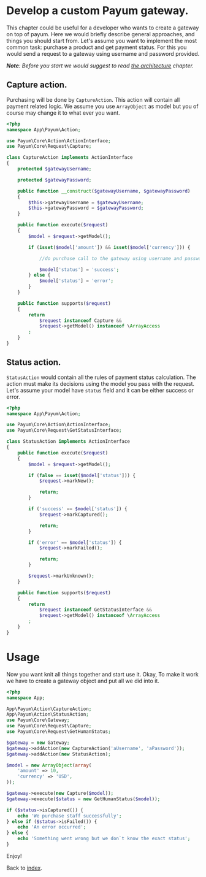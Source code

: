 # Develop a custom Payum gateway.

This chapter could be useful for a developer who wants to create a gateway on top of payum.
Here we would briefly describe general approaches, and things you should start from.
Let's assume you want to implement the most common task: purchase a product and get payment status.
For this you would send a request to a gateway using username and password provided.

_**Note**: Before you start we would suggest to read [the architecture](the-architecture.md) chapter._

## Capture action.

Purchasing will be done by `CaptureAction`. This action will contain all payment related logic.
We assume you use `ArrayObject` as model but you of course may change it to what ever you want.

```php
<?php
namespace App\Payum\Action;

use Payum\Core\Action\ActionInterface;
use Payum\Core\Request\Capture;

class CaptureAction implements ActionInterface
{
    protected $gatewayUsername;

    protected $gatewayPassword;

    public function __construct($gatewayUsername, $gatewayPassword)
    {
        $this->gatewayUsername = $gatewayUsername;
        $this->gatewayPassword = $gatewayPassword;
    }

    public function execute($request)
    {
        $model = $request->getModel();

        if (isset($model['amount']) && isset($model['currency'])) {

            //do purchase call to the gateway using username and password.

            $model['status'] = 'success';
        } else {
            $model['status'] = 'error';
        }
    }

    public function supports($request)
    {
        return
            $request instanceof Capture &&
            $request->getModel() instanceof \ArrayAccess
        ;
    }
}
```

## Status action.

`StatusAction` would contain all the rules of payment status calculation.
The action must make its decisions using the model you pass with the request.
Let's assume your model have `status` field and it can be either success or error.

```php
<?php
namespace App\Payum\Action;

use Payum\Core\Action\ActionInterface;
use Payum\Core\Request\GetStatusInterface;

class StatusAction implements ActionInterface
{
    public function execute($request)
    {
        $model = $request->getModel();

        if (false == isset($model['status'])) {
            $request->markNew();

            return;
        }

        if ('success' == $model['status']) {
            $request->markCaptured();

            return;
        }

        if ('error' == $model['status']) {
            $request->markFailed();

            return;
        }

        $request->markUnknown();
    }

    public function supports($request)
    {
        return
            $request instanceof GetStatusInterface &&
            $request->getModel() instanceof \ArrayAccess
        ;
    }
}
```

# Usage

Now you want knit all things together and start use it. Okay,
To make it work we have to create a gateway object and put all we did into it.

```php
<?php
namespace App;

App\Payum\Action\CaptureAction;
App\Payum\Action\StatusAction;
use Payum\Core\Gateway;
use Payum\Core\Request\Capture;
use Payum\Core\Request\GetHumanStatus;

$gateway = new Gateway;
$gateway->addAction(new CaptureAction('aUsername', 'aPassword'));
$gateway->addAction(new StatusAction);

$model = new ArrayObject(array(
    'amount' => 10,
    'currency' => 'USD',
));

$gateway->execute(new Capture($model));
$gateway->execute($status = new GetHumanStatus($model));

if ($status->isCaptured()) {
    echo 'We purchase staff successfully';
} else if ($status->isFailed()) {
    echo 'An error occurred';
} else {
    echo 'Something went wrong but we don`t know the exact status';
}
```

Enjoy!

Back to [index](index.md).
